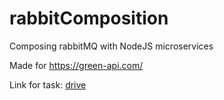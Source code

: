 # rabbitComposition

Composing rabbitMQ with NodeJS microservices

Made for https://green-api.com/

Link for task: [drive](https://drive.google.com/file/d/17HF59pZHCDlM81sumYA1VroSDTXPJRZk/view?usp=sharing)
